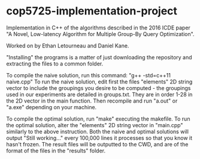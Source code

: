 # cop5725-implementation-project

Implementation in C++ of the algorithms described in the 2016 ICDE paper "A Novel, Low-latency Algorithm for Multiple Group-By Query Optimization".

Worked on by Ethan Letourneau and Daniel Kane.

"Installing" the programs is a matter of just downloading the repository and extracting the files to a common folder.

To compile the naive solution, run this command: "g++ -std=c++11 naive.cpp"
To run the naive solution, edit first the files "elements" 2D string vector to include the groupings you desire to be computed - the groupings used in our experiments are detailed in groups.txt. They are in order 1-28 in the 2D vector in the main function. Then recompile and run "a.out" or "a.exe" depending on your machine.

To compile the optimal solution, run "make" executing the makefile.
To run the optimal solution, alter the "elements" 2D string vector in "main.cpp" similarly to the above instruction. Both the naive and optimal solutions will output "Still working..." every 100,000 lines it processes so that you know it hasn't frozen. The result files will be outputted to the CWD, and are of the format of the files in the "results" folder.
